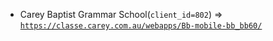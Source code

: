  - Carey Baptist Grammar School(`client_id=802`) => [`https://classe.carey.com.au/webapps/Bb-mobile-bb_bb60/`](https://classe.carey.com.au/webapps/Bb-mobile-bb_bb60/)
